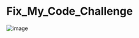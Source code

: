 # Fix_My_Code_Challenge
![image](https://github.com/mainangaruiya/Fix_My_Code_Challenge/assets/100405059/41dbea80-57cc-4075-99fc-719be0fdaa3f)
